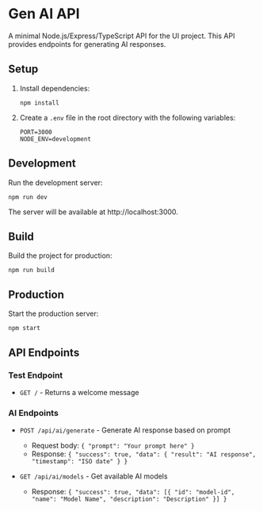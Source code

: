 # Gen AI API

A minimal Node.js/Express/TypeScript API for the UI project. This API provides endpoints for generating AI responses.

## Setup

1. Install dependencies:
   ```
   npm install
   ```

2. Create a `.env` file in the root directory with the following variables:
   ```
   PORT=3000
   NODE_ENV=development
   ```

## Development

Run the development server:
```
npm run dev
```

The server will be available at http://localhost:3000.

## Build

Build the project for production:
```
npm run build
```

## Production

Start the production server:
```
npm start
```

## API Endpoints

### Test Endpoint
- `GET /` - Returns a welcome message

### AI Endpoints
- `POST /api/ai/generate` - Generate AI response based on prompt
  - Request body: `{ "prompt": "Your prompt here" }`
  - Response: `{ "success": true, "data": { "result": "AI response", "timestamp": "ISO date" } }`

- `GET /api/ai/models` - Get available AI models
  - Response: `{ "success": true, "data": [{ "id": "model-id", "name": "Model Name", "description": "Description" }] }`
